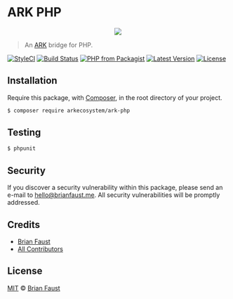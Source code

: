 # ARK PHP

<p align="center">
    <img src="https://github.com/ArkEcosystem/ARK-PHP/blob/develop/banner.png" />
</p>

> An [ARK](https://github.com/ArkEcosystem/ark-node) bridge for PHP.

[![StyleCI](https://styleci.io/repos/113013419/shield?branch=master)](https://styleci.io/repos/113013419)
[![Build Status](https://img.shields.io/travis/ArkEcosystem/ARK-PHP/master.svg?style=flat-square)](https://travis-ci.org/ArkEcosystem/ARK-PHP)
[![PHP from Packagist](https://img.shields.io/packagist/php-v/ArkEcosystem/ark-php.svg?style=flat-square)]()
[![Latest Version](https://img.shields.io/github/release/ArkEcosystem/ARK-PHP.svg?style=flat-square)](https://github.com/ArkEcosystem/ARK-PHP/releases)
[![License](https://img.shields.io/packagist/l/ArkEcosystem/ARK-PHP.svg?style=flat-square)](https://packagist.org/packages/ArkEcosystem/ARK-PHP)

## Installation

Require this package, with [Composer](https://getcomposer.org/), in the root directory of your project.

```bash
$ composer require arkecosystem/ark-php
```

## Testing

``` bash
$ phpunit
```

## Security

If you discover a security vulnerability within this package, please send an e-mail to hello@brianfaust.me. All security vulnerabilities will be promptly addressed.
## Credits

- [Brian Faust](https://github.com/faustbrian)
- [All Contributors](../../contributors)

## License

[MIT](LICENSE) © [Brian Faust](https://brianfaust.me)
